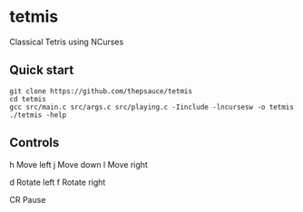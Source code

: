 # tetmis
Classical Tetris using NCurses

## Quick start

```
git clone https://github.com/thepsauce/tetmis
cd tetmis
gcc src/main.c src/args.c src/playing.c -Iinclude -lncursesw -o tetmis
./tetmis -help
```

## Controls

h   Move left
j   Move down
l   Move right

d   Rotate left
f   Rotate right

CR  Pause
